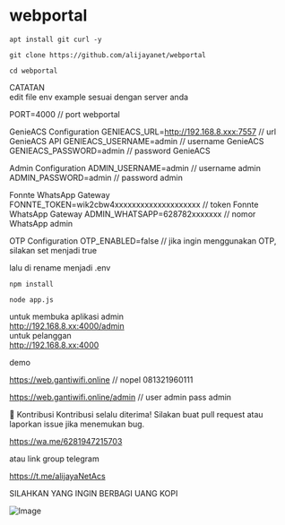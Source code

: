 # webportal

```
apt install git curl -y
```
```
git clone https://github.com/alijayanet/webportal
```
```
cd webportal
```
CATATAN <br>
edit file env example sesuai dengan server anda <br>

PORT=4000 // port webportal

GenieACS Configuration
GENIEACS_URL=http://192.168.8.xxx:7557 // url GenieACS API
GENIEACS_USERNAME=admin // username GenieACS
GENIEACS_PASSWORD=admin // password GenieACS

Admin Configuration
ADMIN_USERNAME=admin // username admin
ADMIN_PASSWORD=admin // password admin

Fonnte WhatsApp Gateway
FONNTE_TOKEN=wik2cbw4xxxxxxxxxxxxxxxxxxxx   // token Fonnte WhatsApp Gateway
ADMIN_WHATSAPP=628782xxxxxxx // nomor WhatsApp admin

OTP Configuration
OTP_ENABLED=false // jika ingin menggunakan OTP, silakan set menjadi true

lalu di rename menjadi .env <br>

```
npm install
```
```
node app.js
```
untuk membuka aplikasi admin <br>
http://192.168.8.xx:4000/admin <br>
untuk pelanggan <br>
http://192.168.8.xx:4000 <br>

demo

https://web.gantiwifi.online  // nopel 081321960111

https://web.gantiwifi.online/admin // user admin pass admin

🤝 Kontribusi
Kontribusi selalu diterima! Silakan buat pull request atau laporkan issue jika menemukan bug.

https://wa.me/6281947215703

atau link group telegram

https://t.me/alijayaNetAcs

SILAHKAN YANG INGIN BERBAGI UANG KOPI

![Image](https://github.com/user-attachments/assets/724e5ac2-626e-4f2d-bd1f-1265b70b544f)
